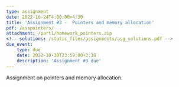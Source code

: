 ```yaml
---
type: assignment
date: 2022-10-24T4:00:00+4:30
title: 'Assignment #3 -  Pointers and memory allocation'
pdf: /asspointers/
attachment: /part1/homework_pointers.zip
<!-- solutions: /static_files/assignments/asg_solutions.pdf -->
due_event: 
    type: due
    date: 2022-10-30T23:59:00+3:30
    description: 'Assignment #3 due'
---
```


Assignment on pointers and memory allocation.

